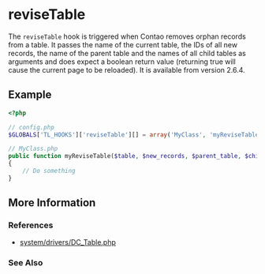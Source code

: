 # reviseTable


The `reviseTable` hook is triggered when Contao removes orphan records from a table. It passes the name of the current table, the IDs of all new records, the name of the parent table and the names of all child tables as arguments and does expect a boolean return value (returning true will cause the current page to be reloaded). It is available from version 2.6.4.


## Example 

```php
<?php

// config.php
$GLOBALS['TL_HOOKS']['reviseTable'][] = array('MyClass', 'myReviseTable');

// MyClass.php
public function myReviseTable($table, $new_records, $parent_table, $child_tables)
{
    // Do something
}
```


## More Information


### References

- [system/drivers/DC_Table.php](https://github.com/contao/core/blob/2.11.7/system/drivers/DC_Table.php#L2815)


### See Also

